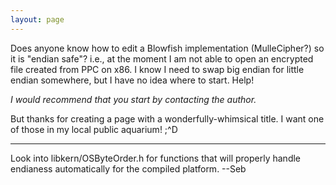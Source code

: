 ```yaml
---
layout: page
---
```


Does anyone know how to edit a Blowfish implementation (MulleCipher?) so it is "endian safe"? i.e., at the moment I am not able to open an encrypted file created from PPC on x86. I know I need to swap big endian for little endian somewhere, but I have no idea where to start. Help!

*I would recommend that you start by contacting the author.*

But thanks for creating a page with a wonderfully-whimsical title. I want one of those in my local public aquarium!  ;^D

----
Look into libkern/OSByteOrder.h for functions that will properly handle endianess automatically for the compiled platform. --Seb
